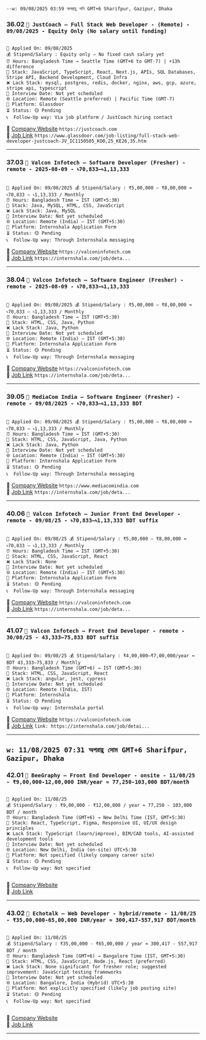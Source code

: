 `--w: 09/08/2025 03:59 অপরাহ্ণ শনি GMT+6 Sharifpur, Gazipur, Dhaka`

### 36.02 `🏢 JustCoach — Full Stack Web Developer - (Remote) - 09/08/2025 - Equity Only (No salary until funding)`

<pre><code>
📅 Applied On: 09/08/2025
💰 Stipend/Salary : Equity only — No fixed cash salary yet
⏰ Hours: Bangladesh Time → Seattle Time (GMT+6 to GMT-7) | +13h difference
🧰 Stack: JavaScript, TypeScript, React, Next.js, APIs, SQL Databases, Stripe API, Backend Development, Cloud Infra
❌ Lack Stack: mysql, postgres, redis, docker, nginx, aws, gcp, azure, stripe api, typescript
📆 Interview Date: Not yet scheduled
🌐 Location: Remote (Seattle preferred) | Pacific Time (GMT-7)
🧭 Platform: Glassdoor
⏳ Status: 🟡 Pending
📞  Follow-Up way: Via job platform / JustCoach hiring contact
</code></pre>

🔗 [Company Website](https://justcoach.com) `https://justcoach.com` <br />
🔗 [Job Link](https://www.glassdoor.com/job-listing/full-stack-web-developer-justcoach-JV_IC1150505_KO0,24_KE25,34.htm?jl=1009838308124&utm_source=jobalert&utm_medium=email&utm_content=jazero-jobpos2-1009838308124&utm_campaign=jobAlertZero&tgt=GD_JOB_VIEW&src=GD_JOB_AD&uido=25FEE15AB8193F5FBD60C08C6C6DFD50&ao=1136043&jrtk=5-yul1-0-1j26urvnljn3r800-0c83138c7a543635&cs=1_bce73d3f&s=224&t=JA&pos=102&ja=368797169&guid=000001988dedfaedb36382dceb00481d&jobListingId=1009838308124&ea=1&vt=e&cb=1754727841687&ctt=1754727976336&srs=EMAIL_JOB_ALERT&gdir=1) `https://www.glassdoor.com/job-listing/full-stack-web-developer-justcoach-JV_IC1150505_KO0,25_KE26,35.htm`

---

### 37.03 `🏢 Valcon Infotech — Software Developer (Fresher) - remote - 2025-08-09 - ৳70,833–৳1,13,333`

<pre><code>
📅 Applied On: 09/08/2025 💰 Stipend/Salary : ₹5,00,000 – ₹8,00,000 ≈ ৳70,833 – ৳1,13,333 / Monthly
⏰ Hours: Bangladesh Time → IST (GMT+5:30)
🧰 Stack: Java, MySQL, HTML, CSS, JavaScript
❌ Lack Stack: Java, MySQL
📆 Interview Date: Not yet scheduled
🌐 Location: Remote (India) – IST (GMT+5:30)
🧭 Platform: Internshala Application Form
⏳ Status: 🟡 Pending
📞  Follow-Up way: Through Internshala messaging
</code></pre>

🔗 [Company Website](https://valconinfotech.com) `https://valconinfotech.com` <br />
🔗 [Job Link](https://internshala.com/job/detail/software-developer-fresher-job-internship-at-valcon-infotech1723205855) `https://internshala.com/job/deta...`

---

### 38.04 `🏢 Valcon Infotech — Software Engineer (Fresher) - remote - 2025-08-09 - ৳70,833–৳1,13,333`

<pre><code>
📅 Applied On: 09/08/2025 💰 Stipend/Salary : ₹5,00,000 – ₹8,00,000 ≈ ৳70,833 – ৳1,13,333 / Monthly
⏰ Hours: Bangladesh Time → IST (GMT+5:30)
🧰 Stack: HTML, CSS, Java, Python
❌ Lack Stack: Java, Python
📆 Interview Date: Not yet scheduled
🌐 Location: Remote (India) – IST (GMT+5:30)
🧭 Platform: Internshala Application Form
⏳ Status: 🟡 Pending
📞  Follow-Up way: Through Internshala messaging
</code></pre>

🔗 [Company Website](https://valconinfotech.com) `https://valconinfotech.com` <br />
🔗 [Job Link](https://internshala.com/job/detail/fresher-remote-software-engineer-job-at-valcon-infotech1754727763) `https://internshala.com/job/deta...`

---

### 39.05 `🏢 MediaCom India — Software Engineer (Fresher) - remote - 09/08/2025 - ৳70,833–৳1,13,333 BDT`

<pre><code>
📅 Applied On: 09/08/2025 💰 Stipend/Salary : ₹5,00,000 – ₹8,00,000 ≈ ৳70,833 – ৳1,13,333 / Monthly
⏰ Hours: Bangladesh Time → IST (GMT+5:30)
🧰 Stack: HTML, CSS, JavaScript, Java, Python
❌ Lack Stack: Java, Python
📆 Interview Date: Not yet scheduled
🌐 Location: Remote (India) – IST (GMT+5:30)
🧭 Platform: Internshala Application Form
⏳ Status: 🟡 Pending
📞  Follow-Up way: Through Internshala messaging
</code></pre>

🔗 [Company Website](https://www.mediacomindia.com) `https://www.mediacomindia.com` <br />
🔗 [Job Link](https://internshala.com/job/detail/fresher-remote-software-engineer-job-at-mediacom-india1754726192) `https://internshala.com/job/deta...`

---

### 40.06 `🏢 Valcon Infotech — Junior Front End Developer - remote - 09/08/25 - ৳70,833–৳1,13,333 BDT suffix`

<pre><code>
📅 Applied On: 09/08/25 💰 Stipend/Salary : ₹5,00,000 – ₹8,00,000 ≈ ৳70,833 – ৳1,13,333 / Monthly
⏰ Hours: Bangladesh Time → IST (GMT+5:30)
🧰 Stack: HTML, CSS, JavaScript, React
❌ Lack Stack: None
📆 Interview Date: Not yet scheduled
🌐 Location: Remote (India) – IST (GMT+5:30)
🧭 Platform: Internshala Application Form
⏳ Status: 🟡 Pending
📞  Follow-Up way: Through Internshala messaging
</code></pre>

🔗 [Company Website](https://valconinfotech.com) `https://valconinfotech.com` <br />
🔗 [Job Link](https://internshala.com/job/detail/junior-front-end-developer-fresher-job-internship-at-valcon-infotech1723205855) `https://internshala.com/job/deta...`

---

### 41.07 `🏢 Valcon Infotech — Front End Developer - remote - 30/08/25 - 43,333–75,833 BDT suffix`

<pre><code>
📅 Applied On: 09/08/25 💰 Stipend/Salary : ₹4,00,000–₹7,00,000/year ≈ BDT 43,333–75,833 / Monthly
⏰ Hours: Bangladesh Time (GMT+6) → IST (GMT+5:30)
🧰 Stack: HTML, CSS, JavaScript, React
❌ Lack Stack: angular, jest, cypress
📆 Interview Date: Not yet scheduled
🌐 Location: Remote (India, IST)
🧭 Platform: Internshala
⏳ Status: 🟡 Pending
📞  Follow-Up way: Internshala portal
</code></pre>

🔗 [Company Website](https://valconinfotech.com) `https://valconinfotech.com` <br />
🔗 [Job Link](https://internshala.com/job/detail/fresher-remote-front-end-developer-job-at-valcon-infotech1753939536) `link: https://internshala.com/job/detai...`

---

## `w: 11/08/2025 07:31 অপরাহ্ণ সোম GMT+6 Sharifpur, Gazipur, Dhaka`

### 42.01 `🏢 BeeGraphy — Front End Developer - onsite - 11/08/25 - ₹9,00,000-12,00,000 INR/year ≈ 77,250-103,000 BDT/month`

<pre><code>
📅 Applied On: 11/08/25
💰 Stipend/Salary : ₹9,00,000 - ₹12,00,000 / year ≈ 77,250 - 103,000 BDT / month
⏰ Hours: Bangladesh Time (GMT+6) → New Delhi Time (IST, GMT+5:30)
🧰 Stack: React, TypeScript, Figma, Responsive UI, UI/UX design principles
❌ Lack Stack: TypeScript (learn/improve), BIM/CAD tools, AI-assisted development tools
📆 Interview Date: Not yet scheduled
🌐 Location: New Delhi, India (on-site) UTC+5:30
🧭 Platform: Not specified (likely company career site)
⏳ Status: 🟡 Pending
📞  Follow-Up way: Not specified

</code></pre>

🔗 [Company Website](https://beegraphy.com) <br />
🔗 [Job Link](https://internshala.com/job/detail/front-end-developer-job-in-delhi-at-beegraphy1754906164)

---

### 43.02 `🏢 Echotalk — Web Developer - hybrid/remote - 11/08/25 - ₹35,00,000-65,00,000 INR/year ≈ 300,417-557,917 BDT/month`

<pre><code>
📅 Applied On: 11/08/25
💰 Stipend/Salary : ₹35,00,000 - ₹65,00,000 / year ≈ 300,417 - 557,917 BDT / month
⏰ Hours: Bangladesh Time (GMT+6) → Bangalore Time (IST, GMT+5:30)
🧰 Stack: HTML, CSS, JavaScript, Node.js, React (preferred)
❌ Lack Stack: None significant for fresher role; suggested improvement: JavaScript testing frameworks
📆 Interview Date: Not yet scheduled
🌐 Location: Bangalore, India (Hybrid) UTC+5:30
🧭 Platform: Not explicitly specified (likely job posting site)
⏳ Status: 🟡 Pending
📞  Follow-Up way: Not specified

</code></pre>

🔗 [Company Website](https://echotalk.in) <br />
🔗 [Job Link](https://internshala.com/job/detail/fresher-web-developer-job-in-bangalore-at-echotalk1754632726)

---
